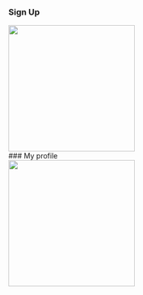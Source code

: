 ### Sign Up <br/>
<img src=https://user-images.githubusercontent.com/89621808/209249386-79950e51-2a5b-4e48-a84d-1b25cc8d1572.png width="250">
<br/>
### My profile <br/>
<img src=https://user-images.githubusercontent.com/89621808/221144884-1746909a-18fb-4d31-943c-846d5c66dbb6.png width="250">
<br/>


